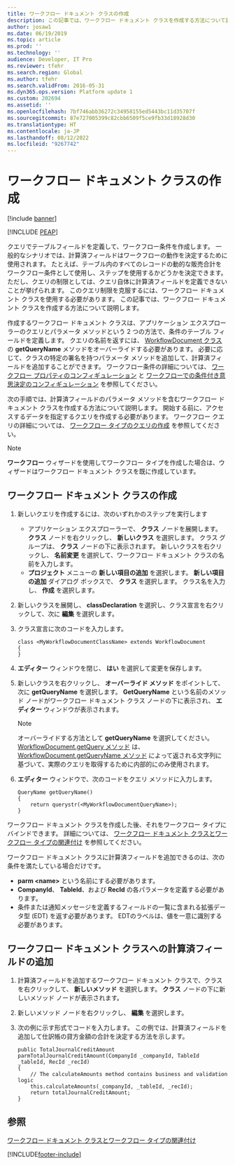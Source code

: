 ```yaml
---
title: ワークフロー ドキュメント クラスの作成
description: この記事では、ワークフロー ドキュメント クラスを作成する方法について説明します。
author: josaw1
ms.date: 06/19/2019
ms.topic: article
ms.prod: ''
ms.technology: ''
audience: Developer, IT Pro
ms.reviewer: tfehr
ms.search.region: Global
ms.author: tfehr
ms.search.validFrom: 2016-05-31
ms.dyn365.ops.version: Platform update 1
ms.custom: 202694
ms.assetid: ''
ms.openlocfilehash: 7bf746abb36272c34958155ed5443bc11d35707f
ms.sourcegitcommit: 87e727005399c82cbb6509f5ce9fb33d18928d30
ms.translationtype: HT
ms.contentlocale: ja-JP
ms.lasthandoff: 08/12/2022
ms.locfileid: "9267742"
---
```

# <a name="create-a-workflow-document-class"></a>ワークフロー ドキュメント クラスの作成

[!include [banner](../includes/banner.md)]


[!INCLUDE [PEAP](../../../includes/peap-1.md)]

クエリでテーブルフィールドを定義して、ワークフロー条件を作成します。 一般的なシナリオでは、計算済フィールドはワークフローの動作を決定するために使用されます。 たとえば、テーブル内のすべてのレコードの動的な販売合計をワークフロー条件として使用し、ステップを使用するかどうかを決定できます。 ただし、クエリの制限としては、クエリ自体に計算済フィールドを定義できないことが挙げられます。 このクエリ制限を克服するには、ワークフロー ドキュメント クラスを使用する必要があります。 この記事では、ワークフロー ドキュメント クラスを作成する方法について説明します。

作成するワークフロー ドキュメント クラスは、アプリケーション エクスプローラーのクエリとパラメータ メソッドという 2 つの方法で、条件のテーブル フィールドを定義します。 クエリの名前を返すには、 [WorkflowDocument クラス](/previous-versions/dynamics/ax-2012/application-classes/gg798542(v=ax.60)) の **getQueryName** メソッドをオーバーライドする必要があります。 必要に応じて、クラスの特定の署名を持つパラメータ メソッドを追加して、計算済フィールドを追加することができます。 ワークフロー条件の詳細については、 [ワークフロー プロパティのコンフィギュレーション](configure-workflow-properties.md) と [ワークフローでの条件付き意思決定のコンフィギュレーション](configure-conditional-decision-workflow.md) を参照してください。

次の手順では、計算済フィールドのパラメータ メソッドを含むワークフロー ドキュメント クラスを作成する方法について説明します。 開始する前に、アクセスするデータを指定するクエリを作成する必要があります。 ワークフロー クエリの詳細については、 [ワークフロー タイプのクエリの作成](workflow-type-query.md) を参照してください。

> [!NOTE]
> **ワークフロー** ウィザードを使用してワークフロー タイプを作成した場合は、ウィザードはワークフロー ドキュメント クラスを既に作成しています。

## <a name="create-a-workflow-document-class"></a>ワークフロー ドキュメント クラスの作成

1. 新しいクエリを作成するには、次のいずれかのステップを実行します

    + アプリケーション エクスプローラーで、 **クラス** ノードを展開します。 **クラス** ノードを右クリックし、 **新しいクラス** を選択します。 クラス グループは、 **クラス** ノードの下に表示されます。 新しいクラスを右クリックし、 **名前変更** を選択して、ワークフロー ドキュメント クラスの名前を入力します。
    + **プロジェクト** メニューの **新しい項目の追加** を選択します。 **新しい項目の追加** ダイアログ ボックスで、 **クラス** を選択します。 クラス名を入力し、 **作成** を選択します。

2. 新しいクラスを展開し、 **classDeclaration** を選択し、クラス宣言を右クリックして、次に **編集** を選択します。
3. クラス宣言に次のコードを入力します。

    ```X++
    class <MyWorkflowDocumentClassName> extends WorkflowDocument
    {
    }
    ```

4. **エディター** ウィンドウを閉じ、 **はい** を選択して変更を保存します。
5. 新しいクラスを右クリックし、 **オーバーライド メソッド** をポイントして、次に **getQueryName** を選択します。 **GetQueryName** という名前のメソッド ノードがワークフロー ドキュメント クラス ノードの下に表示され、 **エディター** ウィンドウが表示されます。

    > [!NOTE]
    > オーバーライドする方法として **getQueryName** を選択してください。 [WorkflowDocument.getQuery メソッド](/previous-versions/dynamics/ax-2012/application-classes/gg798533(v=ax.60)) は、 [WorkflowDocument.getQueryName メソッド](/previous-versions/dynamics/ax-2012/application-classes/gg798541(v=ax.60)) によって返される文字列に基づいて、実際のクエリを取得するために内部的にのみ使用されます。

6. **エディター** ウィンドウで、次のコードをクエリ メソッドに入力します。

    ```X++
    QueryName getQueryName()
    {
        return querystr(<MyWorkflowDocumentQueryName>);
    }
    ```

ワークフロー ドキュメント クラスを作成した後、それをワークフロー タイプにバインドできます。 詳細については、 [ワークフロー ドキュメント クラスとワークフロー タイプの関連付け](workflow-type-associate-document.md) を参照してください。

ワークフロー ドキュメント クラスに計算済フィールドを追加できるのは、次の条件を満たしている場合だけです。

- **parm \<name\>** という名前にする必要があります。
- **CompanyId**、 **TableId**、および **RecId** の各パラメータを定義する必要があります。
- 条件または通知メッセージを定義するフィールドの一覧に含まれる拡張データ型 (EDT) を返す必要があります。 EDTのラベルは、値を一意に識別する必要があります。

## <a name="add-a-calculated-field-to-the-workflow-document-class"></a>ワークフロー ドキュメント クラスへの計算済フィールドの追加

1. 計算済フィールドを追加するワークフロー ドキュメント クラスで、クラスを右クリックして、 **新しいメソッド** を選択します。 **クラス** ノードの下に新しいメソッド ノードが表示されます。
2. 新しいメソッド ノードを右クリックし、 **編集** を選択します。
3. 次の例に示す形式でコードを入力します。 この例では、計算済フィールドを追加して仕訳帳の貸方金額の合計を決定する方法を示します。

    ```X++
    public TotalJournalCreditAmount parmTotalJournalCreditAmount(CompanyId _companyId, TableId _tableId, RecId _recId)
    {
        // The calculateAmounts method contains business and validation logic
        this.calculateAmounts(_companyId, _tableId, _recId);
        return totalJournalCreditAmount;
    }
    ```

## <a name="see-also"></a>参照

[ワークフロー ドキュメント クラスとワークフロー タイプの関連付け](workflow-type-associate-document.md)


[!INCLUDE[footer-include](../../../includes/footer-banner.md)]
